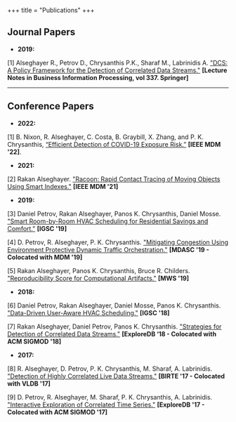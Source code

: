 +++
title = "Publications"
+++

## Journal Papers

* **2019:**

[1] Alseghayer R., Petrov D., Chrysanthis P.K., Sharaf M., Labrinidis A. ["DCS: A Policy Framework for the Detection of Correlated Data Streams."](/lnbip19.pdf) **[Lecture Notes in Business Information Processing, vol 337. Springer]**

---

## Conference Papers

* **2022:**

[1] B. Nixon, R. Alseghayer, C. Costa, B. Graybill, X. Zhang, and P. K. Chrysanthis, [“Efficient Detection of COVID-19 Exposure Risk.”](/mdm22.pdf) **[IEEE MDM '22]**.

* **2021:**

[2] Rakan Alseghayer. ["Racoon: Rapid Contact Tracing of Moving Objects Using Smart Indexes."](/mdm21.pdf) **[IEEE MDM '21]**

* **2019:**

[3] Daniel Petrov, Rakan Alseghayer, Panos K. Chrysanthis, Daniel Mosse. ["Smart Room-by-Room HVAC Scheduling for Residential Savings and Comfort."](/igsc19.pdf) **[IGSC '19]**

[4] D. Petrov, R. Alseghayer, P. K. Chrysanthis. ["Mitigating Congestion Using Environment Protective Dynamic Traffic Orchestration."](/mdasc19.pdf) **[MDASC '19 - Colocated with MDM '19]**

[5] Rakan Alseghayer, Panos K. Chrysanthis, Bruce R. Childers. ["Reproducibility Score for Computational Artifacts."](/mws19.pdf) **[MWS '19]**

* **2018:**

[6] Daniel Petrov, Rakan Alseghayer, Daniel Mosse, Panos K. Chrysanthis. ["Data-Driven User-Aware HVAC Scheduling."](/igsc18.pdf) **[IGSC '18]**

[7] Rakan Alseghayer, Daniel Petrov, Panos K. Chrysanthis. ["Strategies for Detection of Correlated Data Streams."](/exploredb18.pdf) **[ExploreDB ‘18 - Colocated with ACM SIGMOD '18]**

* **2017:**

[8] R. Alseghayer, D. Petrov, P. K. Chrysanthis, M. Sharaf, A. Labrinidis. ["Detection of Highly Correlated Live Data Streams."](/birte17.pdf) **[BIRTE '17 - Colocated with VLDB '17]**

[9] D. Petrov, R. Alseghayer, M. Sharaf, P. K. Chrysanthis, A. Labrinidis. ["Interactive Exploration of Correlated Time Series."](/exploredb17.pdf) **[ExploreDB '17 - Colocated with ACM SIGMOD '17]**
